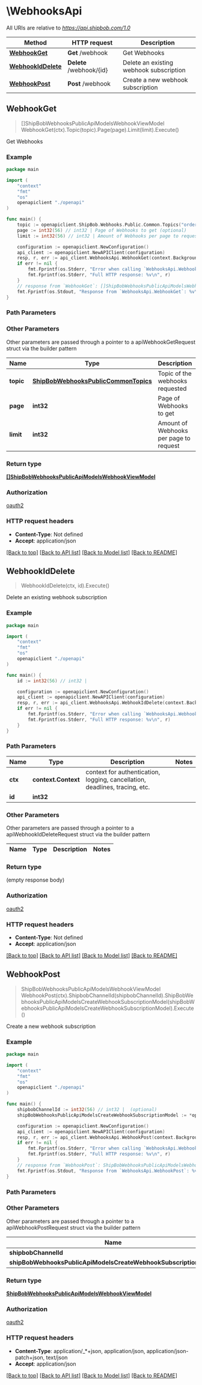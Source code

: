 # \WebhooksApi

All URIs are relative to *https://api.shipbob.com/1.0*

Method | HTTP request | Description
------------- | ------------- | -------------
[**WebhookGet**](WebhooksApi.md#WebhookGet) | **Get** /webhook | Get Webhooks
[**WebhookIdDelete**](WebhooksApi.md#WebhookIdDelete) | **Delete** /webhook/{id} | Delete an existing webhook subscription
[**WebhookPost**](WebhooksApi.md#WebhookPost) | **Post** /webhook | Create a new webhook subscription



## WebhookGet

> []ShipBobWebhooksPublicApiModelsWebhookViewModel WebhookGet(ctx).Topic(topic).Page(page).Limit(limit).Execute()

Get Webhooks



### Example

```go
package main

import (
    "context"
    "fmt"
    "os"
    openapiclient "./openapi"
)

func main() {
    topic := openapiclient.ShipBob.Webhooks.Public.Common.Topics("order_shipped") // ShipBobWebhooksPublicCommonTopics | Topic of the webhooks requested (optional)
    page := int32(56) // int32 | Page of Webhooks to get (optional)
    limit := int32(56) // int32 | Amount of Webhooks per page to request (optional)

    configuration := openapiclient.NewConfiguration()
    api_client := openapiclient.NewAPIClient(configuration)
    resp, r, err := api_client.WebhooksApi.WebhookGet(context.Background()).Topic(topic).Page(page).Limit(limit).Execute()
    if err != nil {
        fmt.Fprintf(os.Stderr, "Error when calling `WebhooksApi.WebhookGet``: %v\n", err)
        fmt.Fprintf(os.Stderr, "Full HTTP response: %v\n", r)
    }
    // response from `WebhookGet`: []ShipBobWebhooksPublicApiModelsWebhookViewModel
    fmt.Fprintf(os.Stdout, "Response from `WebhooksApi.WebhookGet`: %v\n", resp)
}
```

### Path Parameters



### Other Parameters

Other parameters are passed through a pointer to a apiWebhookGetRequest struct via the builder pattern


Name | Type | Description  | Notes
------------- | ------------- | ------------- | -------------
 **topic** | [**ShipBobWebhooksPublicCommonTopics**](ShipBobWebhooksPublicCommonTopics.md) | Topic of the webhooks requested | 
 **page** | **int32** | Page of Webhooks to get | 
 **limit** | **int32** | Amount of Webhooks per page to request | 

### Return type

[**[]ShipBobWebhooksPublicApiModelsWebhookViewModel**](ShipBob.Webhooks.Public.Api.Models.WebhookViewModel.md)

### Authorization

[oauth2](../README.md#oauth2)

### HTTP request headers

- **Content-Type**: Not defined
- **Accept**: application/json

[[Back to top]](#) [[Back to API list]](../README.md#documentation-for-api-endpoints)
[[Back to Model list]](../README.md#documentation-for-models)
[[Back to README]](../README.md)


## WebhookIdDelete

> WebhookIdDelete(ctx, id).Execute()

Delete an existing webhook subscription

### Example

```go
package main

import (
    "context"
    "fmt"
    "os"
    openapiclient "./openapi"
)

func main() {
    id := int32(56) // int32 | 

    configuration := openapiclient.NewConfiguration()
    api_client := openapiclient.NewAPIClient(configuration)
    resp, r, err := api_client.WebhooksApi.WebhookIdDelete(context.Background(), id).Execute()
    if err != nil {
        fmt.Fprintf(os.Stderr, "Error when calling `WebhooksApi.WebhookIdDelete``: %v\n", err)
        fmt.Fprintf(os.Stderr, "Full HTTP response: %v\n", r)
    }
}
```

### Path Parameters


Name | Type | Description  | Notes
------------- | ------------- | ------------- | -------------
**ctx** | **context.Context** | context for authentication, logging, cancellation, deadlines, tracing, etc.
**id** | **int32** |  | 

### Other Parameters

Other parameters are passed through a pointer to a apiWebhookIdDeleteRequest struct via the builder pattern


Name | Type | Description  | Notes
------------- | ------------- | ------------- | -------------


### Return type

 (empty response body)

### Authorization

[oauth2](../README.md#oauth2)

### HTTP request headers

- **Content-Type**: Not defined
- **Accept**: application/json

[[Back to top]](#) [[Back to API list]](../README.md#documentation-for-api-endpoints)
[[Back to Model list]](../README.md#documentation-for-models)
[[Back to README]](../README.md)


## WebhookPost

> ShipBobWebhooksPublicApiModelsWebhookViewModel WebhookPost(ctx).ShipbobChannelId(shipbobChannelId).ShipBobWebhooksPublicApiModelsCreateWebhookSubscriptionModel(shipBobWebhooksPublicApiModelsCreateWebhookSubscriptionModel).Execute()

Create a new webhook subscription

### Example

```go
package main

import (
    "context"
    "fmt"
    "os"
    openapiclient "./openapi"
)

func main() {
    shipbobChannelId := int32(56) // int32 |  (optional)
    shipBobWebhooksPublicApiModelsCreateWebhookSubscriptionModel := *openapiclient.NewShipBobWebhooksPublicApiModelsCreateWebhookSubscriptionModel("https://mywebsite.com/shipbob/handler", openapiclient.ShipBob.Webhooks.Public.Common.Topics("order_shipped")) // ShipBobWebhooksPublicApiModelsCreateWebhookSubscriptionModel |  (optional)

    configuration := openapiclient.NewConfiguration()
    api_client := openapiclient.NewAPIClient(configuration)
    resp, r, err := api_client.WebhooksApi.WebhookPost(context.Background()).ShipbobChannelId(shipbobChannelId).ShipBobWebhooksPublicApiModelsCreateWebhookSubscriptionModel(shipBobWebhooksPublicApiModelsCreateWebhookSubscriptionModel).Execute()
    if err != nil {
        fmt.Fprintf(os.Stderr, "Error when calling `WebhooksApi.WebhookPost``: %v\n", err)
        fmt.Fprintf(os.Stderr, "Full HTTP response: %v\n", r)
    }
    // response from `WebhookPost`: ShipBobWebhooksPublicApiModelsWebhookViewModel
    fmt.Fprintf(os.Stdout, "Response from `WebhooksApi.WebhookPost`: %v\n", resp)
}
```

### Path Parameters



### Other Parameters

Other parameters are passed through a pointer to a apiWebhookPostRequest struct via the builder pattern


Name | Type | Description  | Notes
------------- | ------------- | ------------- | -------------
 **shipbobChannelId** | **int32** |  | 
 **shipBobWebhooksPublicApiModelsCreateWebhookSubscriptionModel** | [**ShipBobWebhooksPublicApiModelsCreateWebhookSubscriptionModel**](ShipBobWebhooksPublicApiModelsCreateWebhookSubscriptionModel.md) |  | 

### Return type

[**ShipBobWebhooksPublicApiModelsWebhookViewModel**](ShipBob.Webhooks.Public.Api.Models.WebhookViewModel.md)

### Authorization

[oauth2](../README.md#oauth2)

### HTTP request headers

- **Content-Type**: application/_*+json, application/json, application/json-patch+json, text/json
- **Accept**: application/json

[[Back to top]](#) [[Back to API list]](../README.md#documentation-for-api-endpoints)
[[Back to Model list]](../README.md#documentation-for-models)
[[Back to README]](../README.md)

